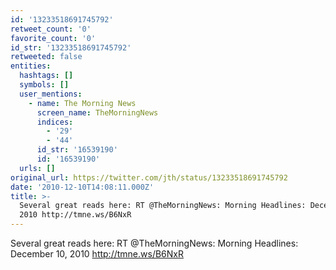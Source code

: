 ```yaml
---
id: '13233518691745792'
retweet_count: '0'
favorite_count: '0'
id_str: '13233518691745792'
retweeted: false
entities:
  hashtags: []
  symbols: []
  user_mentions:
    - name: The Morning News
      screen_name: TheMorningNews
      indices:
        - '29'
        - '44'
      id_str: '16539190'
      id: '16539190'
  urls: []
original_url: https://twitter.com/jth/status/13233518691745792
date: '2010-12-10T14:08:11.000Z'
title: >-
  Several great reads here: RT @TheMorningNews: Morning Headlines: December 10,
  2010 http://tmne.ws/B6NxR
---
```


Several great reads here: RT @TheMorningNews: Morning Headlines: December 10, 2010 http://tmne.ws/B6NxR